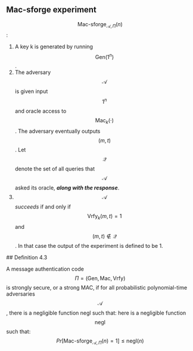 ---
---
<section markdown="1">

# Mac-sforge experiment

</section>
<section markdown="1">

$$\text{Mac-sforge}_{\mathcal{A},\Pi}(n)$$:

  1. A key k is generated by running $$\text{Gen}(1^n)$$.
  2. The adversary $$\mathcal{A}$$ is given input $$1^n$$ and oracle access to
     $$\text{Mac}_k(\cdot)$$. The adversary eventually outputs $$(m,t)$$. Let
     $$\mathcal{Q}$$ denote the set of all queries that $$\mathcal{A}$$ asked
     its oracle, ___along with the response___.
  3. $$\mathcal{A}$$ *succeeds* if and only if $$\text{Vrfy}_k(m,t) = 1$$ and
     $$(m,t) \notin \mathcal{Q}$$. In that case the output of the experiment is
     defined to be 1.

</section>
<section markdown="1" style="text-align:left">
## Definition 4.3

A message authentication code $$\Pi = (\text{Gen}, \text{Mac}, \text{Vrfy})$$ is
strongly secure, or a strong MAC, if for all probabilistic polynomial-time
adversaries $$\mathcal{A}$$, there is a negligible function negl such that:
here is a negligible function $$\text{negl}$$ such that:
$$Pr[\text{Mac-sforge}_{\mathcal{A},\Pi}(n)=1] \leq \text{negl}(n)$$
</section>
